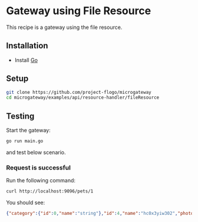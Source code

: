 # Gateway using File Resource
This recipe is a gateway using the file resource.

## Installation
* Install [Go](https://golang.org/)

## Setup
```bash
git clone https://github.com/project-flogo/microgateway
cd microgateway/examples/api/resource-handler/fileResource
```

## Testing

Start the gateway:
```bash
go run main.go
```
and test below scenario.

### Request is successful
Run the following command:
```bash
curl http://localhost:9096/pets/1
```

You should see:
```json
{"category":{"id":0,"name":"string"},"id":4,"name":"hc0x3yiw302","photoUrls":["string"],"status":"available","tags":[{"id":0,"name":"string"}]}
```
